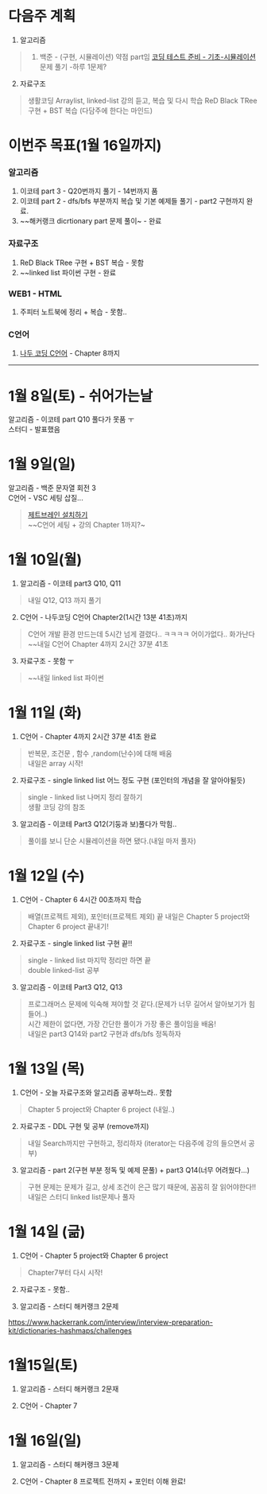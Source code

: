 # 다음주 계획
1. 알고리즘  
  > 
  > 1. 백준 - (구현, 시뮬레이션) 약점 part임 [코딩 테스트 준비 - 기초-시뮬레이션](https://www.acmicpc.net/workbook/view/93805)문제 풀기 -하루 1문제?  


2. 자료구조  
> 생활코딩 Arraylist, linked-list 강의 듣고, 복습 및 다시 학습
> ReD Black TRee 구현 + BST 복습 (다담주에 한다는 마인드)   


# 이번주 목표(1월 16일까지)

### 알고리즘  
1. 이코테 part 3 - Q20번까지 풀기  - 14번까지 품
2. 이코테 part 2 - dfs/bfs 부분까지 복습 및 기본 예제들 풀기 - part2 구현까지 완료. 
3. ~~해커랭크 dicrtionary part 문제 풀이~ - 완료

### 자료구조  
1. ReD Black TRee 구현 + BST 복습  - 못함
2. ~~linked list 파이썬 구현  - 완료

### WEB1 - HTML
1. 주피터 노트북에 정리 + 복습  - 못함..
  
### C언어
1.  [나두 코딩 C언어](https://www.youtube.com/watch?v=q6fPjQAzll8&t=6948s) - Chapter 8까지
---
# 1월 8일(토) - 쉬어가는날

알고리즘 - 이코테 part Q10 풀다가 못품 ㅜ  
스터디 - 발표했음

# 1월 9일(일)
알고리즘 - 백준 문자열 회전 3  
C언어 - VSC 세팅 삽질...  
  > [제트브레인 설치하기](https://www.jetbrains.com/)  
  > ~~C언어 세팅 + 강의 Chapter 1까지?~

# 1월 10일(월)
1. 알고리즘 - 이코테 part3 Q10, Q11  
  > 내일 Q12, Q13 까지 풀기
2. C언어  - 나두코딩 C언어 Chapter2(1시간 13분 41초)까지  
  > C언어 개발 환경 만드는데 5시간 넘게 결렸다.. ㅋㅋㅋㅋ 어이가없다.. 화가난다  
  > ~~내일 C언어 Chapter 4까지 2시간 37분 41초

3. 자료구조  - 못함 ㅜ
  > ~~내일 linked list 파이썬

# 1월 11일 (화)  
1. C언어 - Chapter 4까지 2시간 37분 41초 완료  
  > 반복문, 조건문 , 함수 ,random(난수)에 대해 배움  
  > 내일은 array 시작!  

2. 자료구조 - single linked list 어느 정도 구현 (포인터의 개념을 잘 알아야될듯) 
  > single - linked list 나머지 정리 잘하기  
  > 생활 코딩 강의 참조

3. 알고리즘 -  이코테 Part3 Q12(기둥과 보)풀다가 막힘..  

  > 풀이를 보니 단순 시뮬레이션을 하면 됐다.(내일 마저 풀자)

# 1월 12일 (수)
1. C언어 - Chapter 6 4시간 00초까지 학습
  >  배열(프로젝트 제외), 포인터(프로젝트 제외) 끝
  > 내일은 Chapter 5 project와 Chapter 6 project 끝내기!  

2. 자료구조 - single linked list 구현 끝!! 
  > single - linked list 마지막 정리만 하면 끝  
  > double linked-list 공부

3. 알고리즘 -  이코테 Part3 Q12, Q13  
  > 프로그래머스 문제에 익숙해 져야할 것 같다.(문제가 너무 길어서 알아보기가 힘들어..)    
  > 시간 제한이 없다면, 가장 간단한 풀이가 가장 좋은 풀이임을 배움!  
  > 내일은 part3 Q14와 part2 구현과 dfs/bfs 정독하자

# 1월 13일 (목)
1. C언어 -  오늘 자료구조와 알고리즘 공부하느라.. 못함
> Chapter 5 project와 Chapter 6 project (내일..)

2. 자료구조  - DDL 구현 및 공부 (remove까지)  

> 내일 Search까지만 구현하고, 정리하자 (iterator는 다음주에 강의 들으면서 공부)

3. 알고리즘 - part 2(구현 부분 정독 및 예제 문풀) + part3 Q14(너무 어려웠다...)
> 구현 문제는 문제가 길고, 상세 조건이 은근 많기 때문에, 꼼꼼히 잘 읽어야한다!!  
> 내일은 스터디 linked list문제나 풀자

# 1월 14일 (긂)
1. C언어 - Chapter 5 project와 Chapter 6 project
> Chapter7부터 다시 시작!  

2. 자료구조 - 못함..

3. 알고리즘 - 스터디 해커랭크 2문제

https://www.hackerrank.com/interview/interview-preparation-kit/dictionaries-hashmaps/challenges
# 1월15일(토)  

1. 알고리즘 - 스터디 해커랭크 2문재 

2. C언어 - Chapter 7

# 1월 16일(일)

1. 알고리즘 - 스터디 해커랭크 3문제  

2. C언어 - Chapter 8 프로젝트 전까지  + 포인터 이해 완료!
